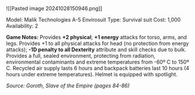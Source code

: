 ![[Pasted image 20241028150946.png]]

Model: Malik Technologies A-5 Envirosuit
Type: Survival suit
Cost: 1,000
Availability: 2

**Game Notes:**
Provides **+2 physical**; **+1 energy** attacks for torso, arms, and legs. Provides +1 to all physical attacks for head (no protection from energy attacks); **-1D penalty to all Dexterity** attribute and skill checks due to bulk. Provides a full, sealed environment, protecting from radiation, environmental contaminants and extreme temperatures from -60º C to 150º C. Recycled air supply lasts 6 hours and backpack batteries last 10 hours (4 hours under extreme temperatures). Helmet is equipped with spotlight.

*Source: Goroth, Slave of the Empire (pages 84-86)*